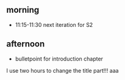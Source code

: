 ## morning 

- 11:15-11:30 next iteration for S2



## afternoon

-  bulletpoint for introduction chapter

I use two hours to change the title part!!! aaa



